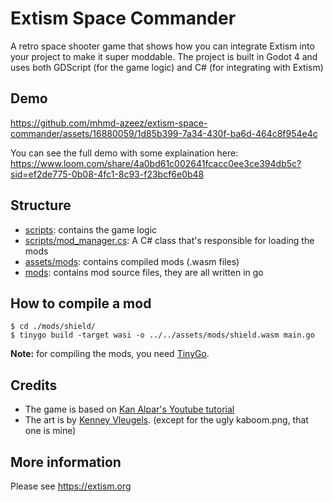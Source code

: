 # Extism Space Commander
A retro space shooter game that shows how you can integrate Extism into your project to make it super moddable.
The project is built in Godot 4 and uses both GDScript (for the game logic) and C# (for integrating with Extism)

## Demo

https://github.com/mhmd-azeez/extism-space-commander/assets/16880059/1d85b399-7a34-430f-ba6d-464c8f954e4c

You can see the full demo with some explaination here:
https://www.loom.com/share/4a0bd61c002641fcacc0ee3ce394db5c?sid=ef2de775-0b08-4fc1-8c93-f23bcf6e0b48

## Structure

- [scripts](./scripts): contains the game logic
- [scripts/mod_manager.cs](./scripts/mod_manager.cs): A C# class that's responsible for loading the mods
- [assets/mods](./assets/mods): contains compiled mods (.wasm files)
- [mods](./mods): contains mod source files, they are all written in go

## How to compile a mod
```
$ cd ./mods/shield/
$ tinygo build -target wasi -o ../../assets/mods/shield.wasm main.go
```
**Note:** for compiling the mods, you need [TinyGo]([url](https://tinygo.org/)https://tinygo.org/).

## Credits

- The game is based on [Kan Alpar's Youtube tutorial]([url](https://www.youtube.com/watch?v=QoNukqpolS8)https://www.youtube.com/watch?v=QoNukqpolS8)
- The art is by [Kenney Vleugels](www.kenney.nl). (except for the ugly kaboom.png, that one is mine)

## More information

Please see https://extism.org
